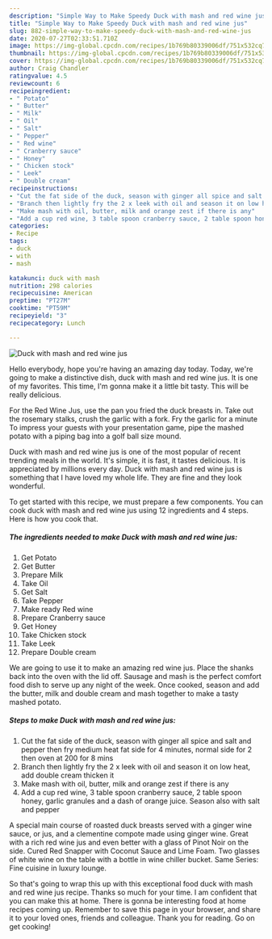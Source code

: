 ```yaml
---
description: "Simple Way to Make Speedy Duck with mash and red wine jus"
title: "Simple Way to Make Speedy Duck with mash and red wine jus"
slug: 882-simple-way-to-make-speedy-duck-with-mash-and-red-wine-jus
date: 2020-07-27T02:33:51.710Z
image: https://img-global.cpcdn.com/recipes/1b769b80339006df/751x532cq70/duck-with-mash-and-red-wine-jus-recipe-main-photo.jpg
thumbnail: https://img-global.cpcdn.com/recipes/1b769b80339006df/751x532cq70/duck-with-mash-and-red-wine-jus-recipe-main-photo.jpg
cover: https://img-global.cpcdn.com/recipes/1b769b80339006df/751x532cq70/duck-with-mash-and-red-wine-jus-recipe-main-photo.jpg
author: Craig Chandler
ratingvalue: 4.5
reviewcount: 6
recipeingredient:
- " Potato"
- " Butter"
- " Milk"
- " Oil"
- " Salt"
- " Pepper"
- " Red wine"
- " Cranberry sauce"
- " Honey"
- " Chicken stock"
- " Leek"
- " Double cream"
recipeinstructions:
- "Cut the fat side of the duck, season with ginger all spice and salt and pepper then fry medium heat fat side for 4 minutes, normal side for 2 then oven at 200 for 8 mins"
- "Branch then lightly fry the 2 x leek with oil and season it on low heat, add double cream thicken it"
- "Make mash with oil, butter, milk and orange zest if there is any"
- "Add a cup red wine, 3 table spoon cranberry sauce, 2 table spoon honey, garlic granules and a dash of orange juice. Season also with salt and pepper"
categories:
- Recipe
tags:
- duck
- with
- mash

katakunci: duck with mash 
nutrition: 298 calories
recipecuisine: American
preptime: "PT27M"
cooktime: "PT59M"
recipeyield: "3"
recipecategory: Lunch

---
```



![Duck with mash and red wine jus](https://img-global.cpcdn.com/recipes/1b769b80339006df/751x532cq70/duck-with-mash-and-red-wine-jus-recipe-main-photo.jpg)

Hello everybody, hope you're having an amazing day today. Today, we're going to make a distinctive dish, duck with mash and red wine jus. It is one of my favorites. This time, I'm gonna make it a little bit tasty. This will be really delicious.

For the Red Wine Jus, use the pan you fried the duck breasts in. Take out the rosemary stalks, crush the garlic with a fork. Fry the garlic for a minute To impress your guests with your presentation game, pipe the mashed potato with a piping bag into a golf ball size mound.

Duck with mash and red wine jus is one of the most popular of recent trending meals in the world. It's simple, it is fast, it tastes delicious. It is appreciated by millions every day. Duck with mash and red wine jus is something that I have loved my whole life. They are fine and they look wonderful.


To get started with this recipe, we must prepare a few components. You can cook duck with mash and red wine jus using 12 ingredients and 4 steps. Here is how you cook that.

<!--inarticleads1-->

##### The ingredients needed to make Duck with mash and red wine jus:

1. Get  Potato
1. Get  Butter
1. Prepare  Milk
1. Take  Oil
1. Get  Salt
1. Take  Pepper
1. Make ready  Red wine
1. Prepare  Cranberry sauce
1. Get  Honey
1. Take  Chicken stock
1. Take  Leek
1. Prepare  Double cream


We are going to use it to make an amazing red wine jus. Place the shanks back into the oven with the lid off. Sausage and mash is the perfect comfort food dish to serve up any night of the week. Once cooked, season and add the butter, milk and double cream and mash together to make a tasty mashed potato. 

<!--inarticleads2-->

##### Steps to make Duck with mash and red wine jus:

1. Cut the fat side of the duck, season with ginger all spice and salt and pepper then fry medium heat fat side for 4 minutes, normal side for 2 then oven at 200 for 8 mins
1. Branch then lightly fry the 2 x leek with oil and season it on low heat, add double cream thicken it
1. Make mash with oil, butter, milk and orange zest if there is any
1. Add a cup red wine, 3 table spoon cranberry sauce, 2 table spoon honey, garlic granules and a dash of orange juice. Season also with salt and pepper


A special main course of roasted duck breasts served with a ginger wine sauce, or jus, and a clementine compote made using ginger wine. Great with a rich red wine jus and even better with a glass of Pinot Noir on the side. Cured Red Snapper with Coconut Sauce and Lime Foam. Two glasses of white wine on the table with a bottle in wine chiller bucket. Same Series: Fine cuisine in luxury lounge. 

So that's going to wrap this up with this exceptional food duck with mash and red wine jus recipe. Thanks so much for your time. I am confident that you can make this at home. There is gonna be interesting food at home recipes coming up. Remember to save this page in your browser, and share it to your loved ones, friends and colleague. Thank you for reading. Go on get cooking!
